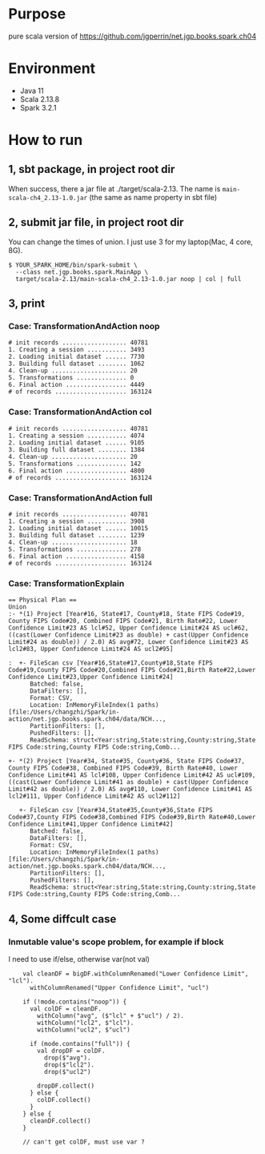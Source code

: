 # Purpose
pure scala version of https://github.com/jgperrin/net.jgp.books.spark.ch04

# Environment
- Java 11
- Scala 2.13.8
- Spark 3.2.1

# How to run
## 1, sbt package, in project root dir
When success, there a jar file at ./target/scala-2.13. The name is `main-scala-ch4_2.13-1.0.jar` (the same as name property in sbt file)

## 2, submit jar file, in project root dir
You can change the times of union. I just use 3 for my laptop(Mac, 4 core, 8G).
```
$ YOUR_SPARK_HOME/bin/spark-submit \
  --class net.jgp.books.spark.MainApp \
  target/scala-2.13/main-scala-ch4_2.13-1.0.jar noop | col | full
```

## 3, print

### Case: TransformationAndAction noop
```
# init records .................. 40781
1. Creating a session ........... 3493
2. Loading initial dataset ...... 7730
3. Building full dataset ........ 1062
4. Clean-up ..................... 20
5. Transformations .............. 0
6. Final action ................. 4449
# of records .................... 163124
```

### Case: TransformationAndAction col
```
# init records .................. 40781
1. Creating a session ........... 4074
2. Loading initial dataset ...... 9105
3. Building full dataset ........ 1384
4. Clean-up ..................... 20
5. Transformations .............. 142
6. Final action ................. 4800
# of records .................... 163124
```

### Case: TransformationAndAction full
```
# init records .................. 40781
1. Creating a session ........... 3908
2. Loading initial dataset ...... 10015
3. Building full dataset ........ 1239
4. Clean-up ..................... 18
5. Transformations .............. 278
6. Final action ................. 4158
# of records .................... 163124
```

### Case: TransformationExplain
```
== Physical Plan ==
Union
:- *(1) Project [Year#16, State#17, County#18, State FIPS Code#19, County FIPS Code#20, Combined FIPS Code#21, Birth Rate#22, Lower Confidence Limit#23 AS lcl#52, Upper Confidence Limit#24 AS ucl#62, ((cast(Lower Confidence Limit#23 as double) + cast(Upper Confidence Limit#24 as double)) / 2.0) AS avg#72, Lower Confidence Limit#23 AS lcl2#83, Upper Confidence Limit#24 AS ucl2#95]

:  +- FileScan csv [Year#16,State#17,County#18,State FIPS Code#19,County FIPS Code#20,Combined FIPS Code#21,Birth Rate#22,Lower Confidence Limit#23,Upper Confidence Limit#24] 
      Batched: false, 
      DataFilters: [], 
      Format: CSV, 
      Location: InMemoryFileIndex(1 paths)[file:/Users/changzhi/Spark/in-action/net.jgp.books.spark.ch04/data/NCH..., 
      PartitionFilters: [], 
      PushedFilters: [], 
      ReadSchema: struct<Year:string,State:string,County:string,State FIPS Code:string,County FIPS Code:string,Comb...
      
+- *(2) Project [Year#34, State#35, County#36, State FIPS Code#37, County FIPS Code#38, Combined FIPS Code#39, Birth Rate#40, Lower Confidence Limit#41 AS lcl#108, Upper Confidence Limit#42 AS ucl#109, ((cast(Lower Confidence Limit#41 as double) + cast(Upper Confidence Limit#42 as double)) / 2.0) AS avg#110, Lower Confidence Limit#41 AS lcl2#111, Upper Confidence Limit#42 AS ucl2#112]

   +- FileScan csv [Year#34,State#35,County#36,State FIPS Code#37,County FIPS Code#38,Combined FIPS Code#39,Birth Rate#40,Lower Confidence Limit#41,Upper Confidence Limit#42] 
      Batched: false, 
      DataFilters: [], 
      Format: CSV, 
      Location: InMemoryFileIndex(1 paths)[file:/Users/changzhi/Spark/in-action/net.jgp.books.spark.ch04/data/NCH..., 
      PartitionFilters: [], 
      PushedFilters: [], 
      ReadSchema: struct<Year:string,State:string,County:string,State FIPS Code:string,County FIPS Code:string,Comb...

```

## 4, Some diffcult case

### Inmutable value's scope problem, for example if block
I need to use if/else, otherwise var(not val)
```
    val cleanDF = bigDF.withColumnRenamed("Lower Confidence Limit", "lcl").
      withColumnRenamed("Upper Confidence Limit", "ucl")

    if (!mode.contains("noop")) {
      val colDF = cleanDF.
        withColumn("avg", ($"lcl" + $"ucl") / 2).
        withColumn("lcl2", $"lcl").
        withColumn("ucl2", $"ucl")

      if (mode.contains("full")) {
        val dropDF = colDF.
          drop($"avg").
          drop($"lcl2").
          drop($"ucl2")

        dropDF.collect()
      } else {
        colDF.collect()
      }
    } else {
      cleanDF.collect()
    }

    // can't get colDF, must use var ?
```
